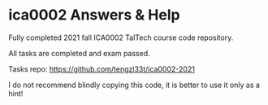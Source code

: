 # ica0002 Answers & Help
Fully completed 2021 fall ICA0002 TalTech course code repository.

All tasks are completed and exam passed.

Tasks repo: https://github.com/tengzl33t/ica0002-2021

I do not recommend blindly copying this code, it is better to use it only as a hint!
